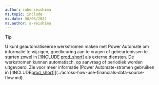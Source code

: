 ```yaml
---
author: rubenseishima
ms.topic: include
ms.date: 08/03/2022
ms.author: a-reishima
---
```

> [!TIP]
> U kunt geautomatiseerde werkstromen maken met Power Automate om informatie te wijzigen, goedkeuring aan te vragen of gebeurtenissen te starten zowel in [!INCLUDE [prod_short](prod_short.md)] als externe diensten. De werkstromen kunnen automatisch, op aanvraag of periodiek worden uitgevoerd. Zie voor meer informatie [Power Automate-stromen gebruiken in [!INCLUDE[prod_short](includes/prod_short.md)]](../across-how-use-financials-data-source-flow.md).
